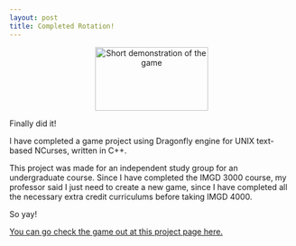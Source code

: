 ```yaml
---
layout: post
title: Completed Rotation!
---
```


<p style="text-align: center;"><img src="{{ site.baseurl }}/assets/rotation/proj_rotation.gif" alt="Short demonstration of the game" style="width: 200px; height: 113px;" /></p>

Finally did it!

I have completed a game project using Dragonfly engine for UNIX text-based NCurses, written in C++. 

This project was made for an independent study group for an undergraduate course. Since I have completed the IMGD 3000 course, my professor said I just need to create a new game, since I have completed all the necessary extra credit curriculums before taking IMGD 4000.

So yay! 

<a href="https://github.com/tommai78101/Rotation-Dragonfly">You can go check the game out at this project page here.</a>
